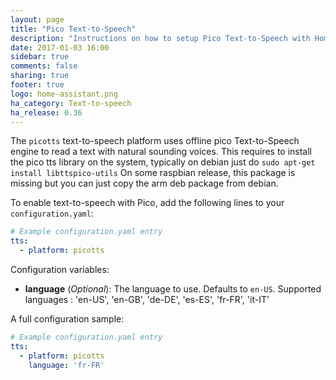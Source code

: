 ```yaml
---
layout: page
title: "Pico Text-to-Speech"
description: "Instructions on how to setup Pico Text-to-Speech with Home Assistant."
date: 2017-01-03 16:00
sidebar: true
comments: false
sharing: true
footer: true
logo: home-assistant.png
ha_category: Text-to-speech
ha_release: 0.36
---
```


The `picotts` text-to-speech platform uses offline pico Text-to-Speech engine to read a text with natural sounding voices.
This requires to install the pico tts library on the system, typically on debian just do `sudo apt-get install libttspico-utils`
On some raspbian release, this package is missing but you can just copy the arm deb package from debian.

To enable text-to-speech with Pico, add the following lines to your `configuration.yaml`:

```yaml
# Example configuration.yaml entry
tts:
  - platform: picotts
```

Configuration variables:

- **language** (*Optional*): The language to use. Defaults to `en-US`. 
Supported languages : 'en-US', 'en-GB', 'de-DE', 'es-ES', 'fr-FR', 'it-IT'

A full configuration sample:

```yaml
# Example configuration.yaml entry
tts:
  - platform: picotts
    language: 'fr-FR'
```
